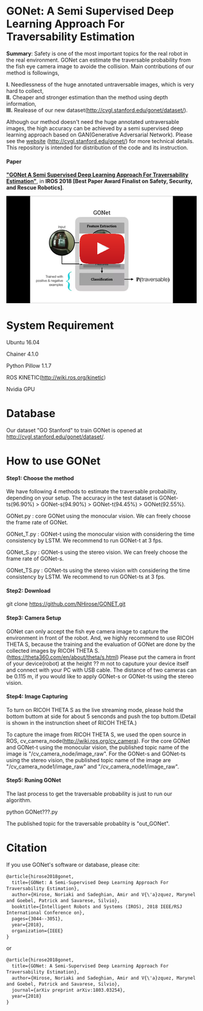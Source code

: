 # GONet: A Semi Supervised Deep Learning Approach For Traversability Estimation
 
**Summary**: Safety is one of the most important topics for the real robot in the real environment. GONet can estimate the traversable probability from the fish eye camera image to avoide the collision. Main contributions of our method is followings,

**I.** Needlessness of the huge annotated untraversable images, which is very hard to collect,  
**II.** Cheaper and stronger estimation than the method using depth information,   
**III.** Realease of our new dataset(http://cvgl.stanford.edu/gonet/dataset/).

Although our method doesn't need the huge annotated untraversable images, the high accuracy can be achieved by a semi supervised deep learning approach based on GAN(Generative Adversarial Network).
Please see the [website](http://cvgl.stanford.edu/gonet/) (http://cvgl.stanford.edu/gonet/) for more technical details. This repository is intended for distribution of the code and its instruction.

#### Paper
**["GONet A Semi Supervised Deep Learning Approach For Traversability Estimation"](http://cvgl.stanford.edu/gonet/)**, in **IROS 2018 [Best Paper Award Finalist on Safety, Security, and Rescue Robotics]**.


[![GONet summary video](misc/gonet_snapplay.png)](https://youtu.be/SmVsGQ2-dlM "Click to watch the video summarizing Gibson environment!")


System Requirement
=================
Ubuntu 16.04

Chainer 4.1.0

Python Pillow 1.1.7

ROS KINETIC(http://wiki.ros.org/kinetic)

Nvidia GPU


Database
=================
Our dataset "GO Stanford" to train GONet is opened at http://cvgl.stanford.edu/gonet/dataset/.

How to use GONet
=================

#### Step1: Choose the method
We have following 4 methods to estimate the traversable probability, depending on your setup. 
The accuracy in the test dataset is GONet-ts(96.90%) > GONet-s(94.90%) > GONet-t(94.45%) > GONet(92.55%).

GONet.py : core GONet using the monocular vision. We can freely choose the frame rate of GONet.

GONet_T.py : GONet-t using the monocular vision with considering the time consistency by LSTM. We recommend to run GONet-t at 3 fps.

GONet_S.py : GONet-s using the stereo vision. We can freely choose the frame rate of GONet-s.

GONet_TS.py : GONet-ts using the stereo vision with considering the time consistency by LSTM. We recommend to run GONet-ts at 3 fps.


#### Step2: Download
git clone https://github.com/NHirose/GONET.git

#### Step3: Camera Setup
GONet can only accept the fish eye camera image to capture the environment in front of the robot.
And, we highly recommend to use RICOH THETA S, because the training and the evaluation of GONet are done by the collected images by RICOH THETA S.(https://theta360.com/en/about/theta/s.html)
Please put the camera in front of your device(robot) at the height ?? m not to caputure your device itself and connect with your PC with USB cable. The distance of two cameras can be 0.115 m, if you would like to apply GONet-s or GONet-ts using the stereo vision.

#### Step4: Image Capturing
To turn on RICOH THETA S as the live streaming mode, please hold the bottom buttom at side for about 5 senconds and push the top buttom.(Detail is shown in the instrunction sheet of RICOH THETA.)

To capture the image from RICOH THETA S, we used the open source in ROS, cv_camera_node(http://wiki.ros.org/cv_camera).
For the core GONet and GONet-t using the monocular vision, the published topic name of the image is "/cv_camera_node/image_raw".
For the GONet-s and GONet-ts using the stereo vision, the published topic name of the image are "/cv_camera_node1/image_raw" and "/cv_camera_node1/image_raw".

#### Step5: Runing GONet
The last process to get the traversable probability is just to run our algorithm.

python GONet???.py

The published topic for the traversable probablity is "out_GONet".


Citation
=================

If you use GONet's software or database, please cite:
```
@article{hirose2018gonet,
  title={GONet: A Semi-Supervised Deep Learning Approach For Traversability Estimation},
  author={Hirose, Noriaki and Sadeghian, Amir and V{\'a}zquez, Marynel and Goebel, Patrick and Savarese, Silvio},
  booktitle={Intelligent Robots and Systems (IROS), 2018 IEEE/RSJ International Conference on},
  pages={3044--3051},
  year={2018},
  organization={IEEE}
}
```
or
```
@article{hirose2018gonet,
  title={GONet: A Semi-Supervised Deep Learning Approach For Traversability Estimation},
  author={Hirose, Noriaki and Sadeghian, Amir and V{\'a}zquez, Marynel and Goebel, Patrick and Savarese, Silvio},
  journal={arXiv preprint arXiv:1803.03254},
  year={2018}
}
```



